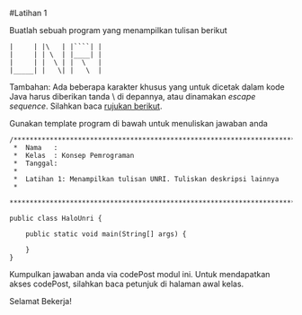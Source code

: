 #Latihan 1

Buatlah sebuah program yang menampilkan tulisan berikut
```
|     | |\   | |````| |
|     | | \  | |____| |
|     | |  \ | |  \   |
|_____| |   \| |   \  |
```

Tambahan: Ada beberapa karakter khusus yang untuk dicetak dalam kode Java harus diberikan tanda \ di depannya, atau dinamakan *escape sequence*. Silahkan baca [rujukan berikut](https://docs.oracle.com/javase/tutorial/java/data/characters.html).

Gunakan template program di bawah untuk menuliskan jawaban anda

```
/******************************************************************************
 *  Nama   : 
 *  Kelas  : Konsep Pemrograman 
 *  Tanggal: 
 *
 *  Latihan 1: Menampilkan tulisan UNRI. Tuliskan deskripsi lainnya
 *
 ******************************************************************************/

public class HaloUnri {
    
    public static void main(String[] args) {
        
    }
}
```
Kumpulkan jawaban anda via codePost modul ini. Untuk mendapatkan akses codePost, silahkan baca petunjuk di halaman awal kelas.

Selamat Bekerja!

